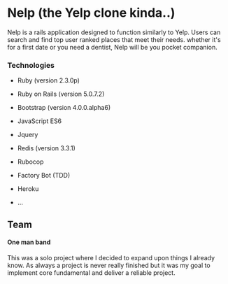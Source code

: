 # Nelp (the Yelp clone kinda..)

Nelp is a rails application designed to function similarly to Yelp. Users can
search and find top user ranked places that meet their needs. whether it's for
a first date or you need a dentist, Nelp will be you pocket companion.

### Technologies

* Ruby (version 2.3.0p)

* Ruby on Rails (version 5.0.7.2)

* Bootstrap (version 4.0.0.alpha6)

* JavaScript ES6

* Jquery

* Redis (version 3.3.1)

* Rubocop

* Factory Bot (TDD)

* Heroku

* ...

## Team

#### One man band

This was a solo project where I decided to expand upon things I already know. As
always a project is never really finished but it was my goal to implement core
fundamental and deliver a reliable project.
